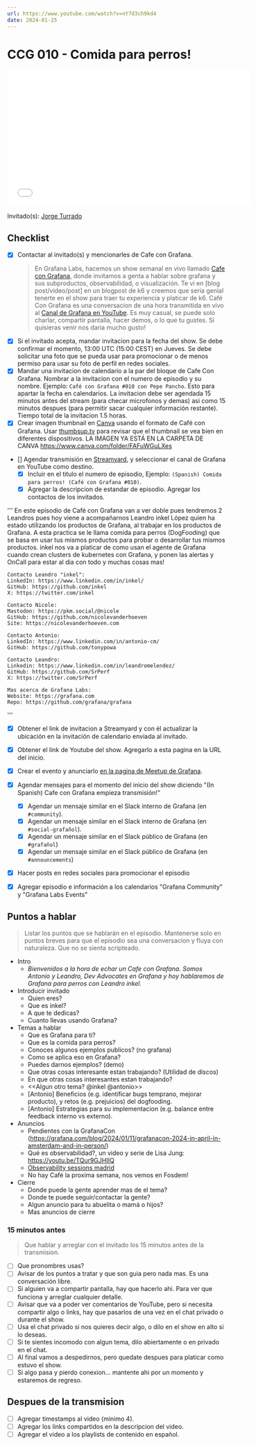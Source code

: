 ```yaml
---
url: https://www.youtube.com/watch?v=nY7d3ch9kd4
date: 2024-01-25
---
```

# CCG 010 - Comida para perros!

<iframe width="560" height="315" src="[https://www.youtube.com/watch?v=nY7d3ch9kd4](https://www.youtube.com/watch?v=nY7d3ch9kd4)" title="YouTube video player" frameborder="0" allow="accelerometer; autoplay; clipboard-write; encrypted-media; gyroscope; picture-in-picture" allowfullscreen></iframe>

Invitado(s): [Jorge Turrado](https://www.linkedin.com/in/inkel/)

## Checklist

- [x] Contactar al invitado(s) y mencionarles de Cafe con Grafana.
	> En Grafana Labs, hacemos un show semanal en vivo llamado [Cafe con Grafana](https://www.youtube.com/watch?v=fodMyzisa6s), donde invitamos a genta a hablar sobre grafana y sus subproductos, observabilidad, o visualización. Te vi en [blog post/video/post] en un blogpost de k6 y creemos que seria genial tenerte en el show para traer tu experiencia y platicar de k6.
	Café Con Grafana es una conversacion de una hora transmitida en vivo al [Canal de Grafana en YouTube](https://youtube.com/@grafana). Es muy casual, se puede solo charlar, compartir pantalla, hacer demos, o lo que tu gustes. Si quisieras venir nos daria mucho gusto! 
- [x] Si el invitado acepta, mandar invitacion para la fecha del show. Se debe confirmar el momento, 13:00 UTC (15:00 CEST) en Jueves. Se debe solicitar una foto que se pueda usar para promocionar o de menos permiso para usar su foto de perfil en redes sociales.
- [x] Mandar una invitacion de calendario a la par del bloque de Cafe Con Grafana. Nombrar a la invitacion con el numero de episodio y su nombre. Ejemplo: `Café con Grafana #010 con Pepe Pancho`. Esto para apartar la fecha en calendarios. La invitacion debe ser agendada 15 minutos antes del stream (para checar microfonos y demas) asi como 15 minutos despues (para permitir sacar cualquier información restante). Tiempo total de la invitacion 1.5 horas.
- [x] Crear imagen thumbnail en [Canva](https://canva.com) usando el formato de Café con Grafana. Usar [thumbsup.tv](https://thumbsup.tv) para revisar que el thumbnail se vea bien en diferentes dispositivos. LA IMAGEN YA ESTÁ EN LA CARPETA DE CANVA https://www.canva.com/folder/FAFuWGuLXes
- [] Agendar transmisión en [Streamyard](https://streamyard.com), y seleccionar el canal de Grafana en YouTube como destino.
	- [x] Incluir en el titulo el numero de episodio, Ejemplo: `(Spanish) Comida para perros! (Café con Grafana #010)`.
	- [x] Agregar la descripcion de estandar de episodio. Agregar los contactos de los invitados.
	
'''
	En este episodio de Café con Grafana van a ver doble pues tendremos 2 Leandros pues hoy viene a acompañarnos Leandro inkel López quien ha estado utilizando los productos de Grafana, al trabajar en los productos de Grafana.
	A esta practica se le llama comida para perros (DogFooding) que se basa en usar tus mismos productos para probar o desarrollar tus mismos productos.
	inkel nos va a platicar de como usan el agente de Grafana cuando crean clusters de kubernetes con Grafana, y ponen las alertas y OnCall para estar al dia con todo y muchas cosas mas!

	Contacto Leandro "inkel":
	LinkedIn: https://www.linkedin.com/in/inkel/
	GitHub: https://github.com/inkel
	X: https://twitter.com/inkel

	Contacto Nicole:
	Mastodon: https://pkm.social/@nicole
	GitHub: https://github.com/nicolevanderhoeven
	Site: https://nicolevanderhoeven.com

	Contacto Antonio:
	LinkedIn: https://www.linkedin.com/in/antonio-cm/
	GitHub: https://github.com/tonypowa

	Contacto Leandro:
	Linkedin: https://www.linkedin.com/in/leandromelendez/
	GitHub: https://github.com/SrPerf
	X: https://twitter.com/SrPerf

	Mas acerca de Grafana Labs:
	Website: https://grafana.com
	Repo: https://github.com/grafana/grafana
'''
- [x] Obtener el link de invitacion a Streamyard y con él actualizar la ubicación en la invitación de calendario enviada al invitado.
- [x] Obtener el link de Youtube del show. Agregarlo a esta pagina en la URL del inicio.
- [x] Crear el evento y anunciarlo [en la pagina de Meetup de Grafana](https://www.meetup.com/grafana-friends-virtual-meetup-group/).
- [x] Agendar mensajes para el momento del inicio del show diciendo "(In Spanish) Cafe con Grafana empieza transmisión!"
	- [x] Agendar un mensaje similar en el Slack interno de Grafana  (en `#community`).
	- [x] Agendar un mensaje similar en el Slack interno de Grafana  (en `#social-grafañol`).
	- [x] Agendar un mensaje similar en el Slack público de Grafana  (en `#grafañol`)
	- [x] Agendar un mensaje similar en el Slack público de Grafana  (en `#announcements`)
- [x] Hacer posts en redes sociales para promocionar el episodio
- [x] Agregar episodio e información a los calendarios "Grafana Community" y "Grafana Labs Events"


## Puntos a hablar

> Listar los puntos que se hablarán en el episodio. Mantenerse solo en puntos breves para que el episodio sea una conversacion y fluya con naturaleza. Que no se sienta scripteado.

- Intro
	- *Bienvenidos a la hora de echar un Cafe con Grafana. Somos Antonio y Leandro, Dev Advocates en Grafana y hoy hablaremos de Grafana para perros con Leandro inkel.*
- Introducir invitado
	- Quien eres?
	- Que es inkel?
	- A que te dedicas?
	- Cuanto llevas usando Grafana?
- Temas a hablar
	- Que es Grafana para ti?
	- Que es la comida para perros?
	- Conoces algunos ejemplos publicos? (no grafana)
	- Como se aplica eso en Grafana?
	- Puedes darnos ejemplos? (demo)
	- Que otras cosas interesante estan trabajando? (Utilidad de discos)
	- En que otras cosas interesantes estan trabajando?
	- <<Algun otro tema? @inkel @antonio>>
 	- [Antonio] Beneficios (e.g. identificar bugs temprano, mejorar producto), y retos (e.g.  prejuicios) del dogfooding.
  	- [Antonio] Estrategias para su implementacion (e.g. balance entre feedback interno vs externo).
- Anuncios
	- Pendientes con la GrafanaCon (https://grafana.com/blog/2024/01/11/grafanacon-2024-in-april-in-amsterdam-and-in-person/)
	- Qué es observabilidad?, un video y serie de Lisa Jung: https://youtu.be/TQur9GJHIIQ
	- [Observability sessions madrid](https://grafana.com/about/events/obsessions/2024/madrid/)
	- No hay Café la proxima semana, nos vemos en Fosdem!
- Cierre
	- Donde puede la gente aprender mas de el tema?
	- Donde te puede seguir/contactar la gente?
	- Algun anuncio para tu abuelita o mamá o hijos?
	- Mas anuncios de cierre

### 15 minutos antes

> Que hablar y arreglar con el invitado los 15 minutos antes de la transmision.

- [ ] Que pronombres usas?
- [ ] Avisar de los puntos a tratar y que son guia pero nada mas. Es una conversación libre.
- [ ] Si alguien va a compartir pantalla, hay que hacerlo ahi. Para ver que funciona y arreglar cualquier detalle.
- [ ] Avisar que va a poder ver comentarios de YouTube, pero si necesita compartir algo o links, hay que pasarlos de una vez en el chat privado o durante el show.
- [ ] Usa el chat privado si nos quieres decir algo, o dilo en el show en alto si lo deseas.
- [ ] Si te sientes incomodo con algun tema, dilo abiertamente o en privado en el chat.
- [ ] Al final vamos a despedirnos, pero quedate despues para platicar como estuvo el show.
- [ ] Si algo pasa y pierdo conexion... mantente ahi por un momento y estaremos de regreso.

## Despues de la transmision

- [ ] Agregar timestamps al video (minimo 4).
- [ ] Agregar los links compartidos en la descripcion del video.
- [ ] Agregar el video a los playlists de contenido en español.
